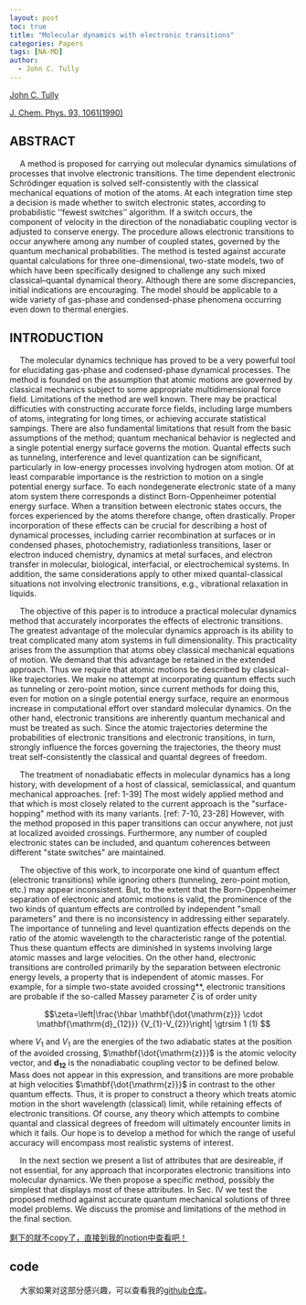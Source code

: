 ```yaml
---
layout: post
toc: true
title: "Molecular dynamics with electronic transitions"
categories: Papers
tags: [NA-MD]
author:
  - John C. Tully
---
```


[John C. Tully](https://chem.yale.edu/faculty/john-tully "John C. Tully") 

[J. Chem. Phys. 93, 1061(1990)](https://doi.org/10.1063.1.459170 "Molecular dynamics with electronic transitions")

## ABSTRACT

&emsp; A method is proposed for carrying out molecular dynamics simulations of processes that involve electronic transitions. The time dependent electronic Schrödinger equation is solved self-consistently with the classical mechanical equations of motion of the atoms. At each integration time step a decision is made whether to switch electronic states, according to probabilistic ‘‘fewest switches’’ algorithm. If a switch occurs, the component of velocity in the direction of the nonadiabatic coupling vector is adjusted to conserve energy. The procedure allows electronic transitions to occur anywhere among any number of coupled states, governed by the quantum mechanical probabilities. The method is tested against accurate quantal calculations for three one-dimensional, two-state models, two of which have been specifically designed to challenge any such mixed classical–quantal dynamical theory. Although there are some discrepancies, initial indications are encouraging. The model should be applicable to a wide variety of gas-phase and condensed-phase phenomena occurring even down to thermal energies.

## INTRODUCTION
&emsp; The molecular dynamics technique has proved to be a very powerful tool for elucidating gas-phase and codensed-phase dynamical processes. The method is founded on the assumption that atomic motions are governed by classical mechanics subject to some appropriate multidimensional force field. Limitations of the method are well known. There may be practical difficuties with constructing accurate force fields, including large mumbers of atoms, integrating for long times, or achieving accurate statistical sampings. There are also fundamental limitations that result from the basic assumptions of the method; quantum mechanical behavior is neglected and a single potential energy surface governs the motion. Quantal effects such as tunneling, interference and level quantization can be significant, particularly in low-energy processes involving hydrogen atom motion. Of at least comparable importance is the restriction to motion on a single potential energy surface. To each nondegenerate electronic state of a many atom system there corresponds a distinct Born-Oppenheimer potential energy surface. When a transition between electronic states occurs, the forces experienced by the atoms therefore change, often drastically. Proper incorporation of these effects can be crucial for describing a host of dynamical processes, including carrier recombination at surfaces or in condensed phases, photochemistry, radiationless transitions, laser or electron induced chemistry, dynamics at metal surfaces, and electron transfer in molecular, biological, interfacial, or electrochemical systems. In addition, the same considerations apply to other mixed quantal-classical situations not involving electronic transitions, e.g., vibrational relaxation in liquids.

&emsp; The objective of this paper is to introduce a practical molecular dynamics method that accurately incorporates the effects of electronic transitions. The greatest advantage of the molecular dynamics approach is its ability to treat complicated many atom systems in full dimensionality. This practicality arises from the assumption that atoms obey classical mechanical equations of motion. We demand that this advantage be retained in the extended approach. Thus we require that atomic motions be described by classical-like trajectories. We make no attempt at incorporating quantum effects such as tunneling or zero-point motion, since current methods for doing this, even for motion on a single potential energy surface, require an enormous increase in computational effort over standard molecular dynamics. On the other hand, electronic transitions are inherently quantum mechanical and must be treated as such. Since the atomic trajectories determine the probabilities of electronic transitions and electronic transitions, in turn, strongly influence the forces governing the trajectories, the theory must treat self-consistently the classical and quantal degrees of freedom.

&emsp; The treatment of nonadiabatic effects in molecular dynamics has a long history, with development of a host of classical, semiclassical, and quantum mechanical approaches. [ref: 1-39] The most widely applied method and that which is most closely related to the current approach is the "surface-hopping" method with its many variants. [ref: 7-10, 23-28] However, with the method proposed in this paper transitions can occur anywhere, not just at localized avoided crossings. Furthermore, any number of coupled electronic states can be included, and quantum coherences between different "state switches" are maintained.

&emsp; The objective of this work, to incorporate one kind of quantum effect (electronic transitions) while ignoring others (tunneling, zero-point motion, etc.) may appear inconsistent. But, to the extent that the Born-Oppenheimer separation of electronic and atomic motions is valid, the prominence of the two kinds of quantum effects are controlled by independent "small parameters" and there is no inconsistency in addressing either separately. The importance of tunneling and level quantization effects depends on the ratio of the atomic wavelength to the characteristic range of the potential. Thus these quantum effects are diminished in systems involving large atomic masses and large velocities. On the other hand, electronic transitions are controlled primarily by the separation between electronic energy levels, a property that is independent of atomic masses. For example, for a simple two-state avoided crossing**, electronic transitions are probable if the so-called Massey parameter $\zeta$ is of order unity

$$\zeta=\left|\frac{\hbar \mathbf{\dot{\mathrm{z}}} \cdot \mathbf{\mathrm{d}_{12}}} {V_{1}-V_{2}}\right| \gtrsim 1    (1) $$                

where $V_1$ and $V_1$ are the energies of the two adiabatic states at the position of the avoided crossing, $\mathbf{\dot{\mathrm{z}}}$ is the atomic velocity vector, and $\mathbf{d_{12}}$ is the nonadiabatic coupling vector to be defined below. Mass does not appear in this expression, and transitions are more probable at high velocities $\mathbf{\dot{\mathrm{z}}}$ in contrast to the other quantum effects. Thus, it is proper to construct a theory which treats atomic motion in the short wavelength (classical) limit, while retaining effects of electronic transitions. Of course, any theory which attempts to combine quantal and classical degrees of freedom will ultimately encounter limits in which it fails. Our hope is to develop a method for which the range of useful accuracy will encompass most realistic systems of interest.

&emsp; In the next section we present a list of attributes that are desireable, if not essential, for any approach that incorporates electronic transitions into molecular dynamics. We then propose a specific method, possibly the simplest that displays most of these attributes. In Sec. IV we test the proposed method against accurate quantum mechanical solutions of three model problems. We discuss the promise and limitations of the method in the final section.

[剩下的就不copy了，直接到我的notion中查看吧！](https://yonghaozhu.notion.site/1-John-C-Tully-Molecular-dynamics-with-electronic-transitions-3f6168acbee54c0db447617b404632ed "My Notion")

## code
&emsp; 大家如果对这部分感兴趣，可以查看我的[github仓库](https://github.com/yonghao-zhu/Tully_FSSH "Tully FSSH")。
